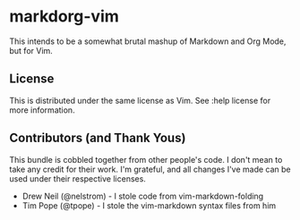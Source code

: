 # markdorg-vim

This intends to be a somewhat brutal mashup of Markdown and Org Mode, but
for Vim.

## License

This is distributed under the same license as Vim.  See :help license for more
information.

## Contributors (and Thank Yous)

This bundle is cobbled together from other people's code.  I don't mean to
take any credit for their work.  I'm grateful, and all changes I've made
can be used under their respective licenses.

- Drew Neil (@nelstrom) - I stole code from vim-markdown-folding
- Tim Pope (@tpope)     - I stole the vim-markdown syntax files from him
